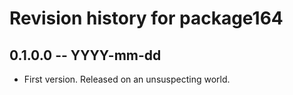 # Revision history for package164

## 0.1.0.0 -- YYYY-mm-dd

* First version. Released on an unsuspecting world.
